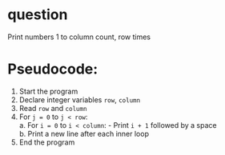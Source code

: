 # question 
Print numbers 1 to column count, row times



# Pseudocode: 

1. Start the program
2. Declare integer variables `row`, `column`
3. Read  `row` and `column`
4. For `j = 0` to `j < row`:\
    a. For `i = 0` to `i < column`:
        - Print `i + 1` followed by a space\
    b. Print a new line after each inner loop
5. End the program
